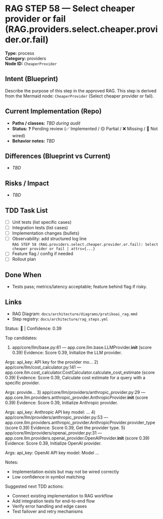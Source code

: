 # RAG STEP 58 — Select cheaper provider or fail (RAG.providers.select.cheaper.provider.or.fail)

**Type:** process  
**Category:** providers  
**Node ID:** `CheaperProvider`

## Intent (Blueprint)
Describe the purpose of this step in the approved RAG. This step is derived from the Mermaid node: `CheaperProvider` (Select cheaper provider or fail).

## Current Implementation (Repo)
- **Paths / classes:** _TBD during audit_
- **Status:** ❓ Pending review (✅ Implemented / 🟡 Partial / ❌ Missing / 🔌 Not wired)
- **Behavior notes:** _TBD_

## Differences (Blueprint vs Current)
- _TBD_

## Risks / Impact
- _TBD_

## TDD Task List
- [ ] Unit tests (list specific cases)
- [ ] Integration tests (list cases)
- [ ] Implementation changes (bullets)
- [ ] Observability: add structured log line  
  `RAG STEP 58 (RAG.providers.select.cheaper.provider.or.fail): Select cheaper provider or fail | attrs={...}`
- [ ] Feature flag / config if needed
- [ ] Rollout plan

## Done When
- Tests pass; metrics/latency acceptable; feature behind flag if risky.

## Links
- RAG Diagram: `docs/architecture/diagrams/pratikoai_rag.mmd`
- Step registry: `docs/architecture/rag_steps.yml`


<!-- AUTO-AUDIT:BEGIN -->
Status: 🔌  |  Confidence: 0.39

Top candidates:
1) app/core/llm/base.py:61 — app.core.llm.base.LLMProvider.__init__ (score 0.39)
   Evidence: Score 0.39, Initialize the LLM provider.

Args:
    api_key: API key for the provider
    mo...
2) app/core/llm/cost_calculator.py:141 — app.core.llm.cost_calculator.CostCalculator.calculate_cost_estimate (score 0.39)
   Evidence: Score 0.39, Calculate cost estimate for a query with a specific provider.

Args:
    provide...
3) app/core/llm/providers/anthropic_provider.py:29 — app.core.llm.providers.anthropic_provider.AnthropicProvider.__init__ (score 0.39)
   Evidence: Score 0.39, Initialize Anthropic provider.

Args:
    api_key: Anthropic API key
    model: ...
4) app/core/llm/providers/anthropic_provider.py:53 — app.core.llm.providers.anthropic_provider.AnthropicProvider.provider_type (score 0.39)
   Evidence: Score 0.39, Get the provider type.
5) app/core/llm/providers/openai_provider.py:31 — app.core.llm.providers.openai_provider.OpenAIProvider.__init__ (score 0.39)
   Evidence: Score 0.39, Initialize OpenAI provider.

Args:
    api_key: OpenAI API key
    model: Model ...

Notes:
- Implementation exists but may not be wired correctly
- Low confidence in symbol matching

Suggested next TDD actions:
- Connect existing implementation to RAG workflow
- Add integration tests for end-to-end flow
- Verify error handling and edge cases
- Test failover and retry mechanisms
<!-- AUTO-AUDIT:END -->